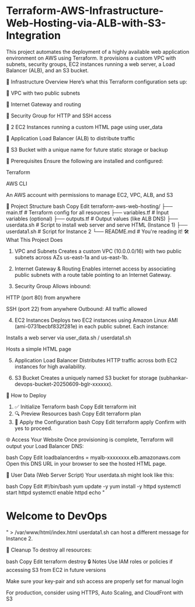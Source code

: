 # Terraform-AWS-Infrastructure-Web-Hosting-via-ALB-with-S3-Integration

This project automates the deployment of a highly available web application environment on AWS using Terraform. It provisions a custom VPC with subnets, security groups, EC2 instances running a web server, a Load Balancer (ALB), and an S3 bucket.

🧱 Infrastructure Overview
Here’s what this Terraform configuration sets up:

🔹 VPC with two public subnets

🔹 Internet Gateway and routing

🔹 Security Group for HTTP and SSH access

🔹 2 EC2 Instances running a custom HTML page using user_data

🔹 Application Load Balancer (ALB) to distribute traffic

🔹 S3 Bucket with a unique name for future static storage or backup

🧰 Prerequisites
Ensure the following are installed and configured:

Terraform

AWS CLI

An AWS account with permissions to manage EC2, VPC, ALB, and S3

📁 Project Structure
bash
Copy
Edit
terraform-aws-web-hosting/
├── main.tf              # Terraform config for all resources
├── variables.tf         # Input variables (optional)
├── outputs.tf           # Output values (like ALB DNS)
├── userdata.sh          # Script to install web server and serve HTML (Instance 1)
├── userdata1.sh         # Script for Instance 2
└── README.md            # You're reading it!
🛠️ What This Project Does
1. VPC and Subnets
Creates a custom VPC (10.0.0.0/16) with two public subnets across AZs us-east-1a and us-east-1b.

2. Internet Gateway & Routing
Enables internet access by associating public subnets with a route table pointing to an Internet Gateway.

3. Security Group
Allows inbound:

HTTP (port 80) from anywhere

SSH (port 22) from anywhere
Outbound: All traffic allowed

4. EC2 Instances
Deploys two EC2 instances using Amazon Linux AMI (ami-0731becbf832f281e) in each public subnet.
Each instance:

Installs a web server via user_data.sh / userdata1.sh

Hosts a simple HTML page

5. Application Load Balancer
Distributes HTTP traffic across both EC2 instances for high availability.

6. S3 Bucket
Creates a uniquely named S3 bucket for storage (subhankar-devops-bucket-20250609-bglr-xxxxxx).

🚀 How to Deploy
1. ✅ Initialize Terraform
bash
Copy
Edit
terraform init
2. 🔍 Preview Resources
bash
Copy
Edit
terraform plan
3. 🚀 Apply the Configuration
bash
Copy
Edit
terraform apply
Confirm with yes to proceed.

🌐 Access Your Website
Once provisioning is complete, Terraform will output your Load Balancer DNS:

bash
Copy
Edit
loadbalancerdns = myalb-xxxxxxxx.elb.amazonaws.com
Open this DNS URL in your browser to see the hosted HTML page.

📂 User Data (Web Server Script)
Your userdata.sh might look like this:

bash
Copy
Edit
#!/bin/bash
yum update -y
yum install -y httpd
systemctl start httpd
systemctl enable httpd
echo "<h1>Welcome to DevOps</h1>" > /var/www/html/index.html
userdata1.sh can host a different message for Instance 2.

🧹 Cleanup
To destroy all resources:

bash
Copy
Edit
terraform destroy
🔒 Notes
Use IAM roles or policies if accessing S3 from EC2 in future versions

Make sure your key-pair and ssh access are properly set for manual login

For production, consider using HTTPS, Auto Scaling, and CloudFront with S3
